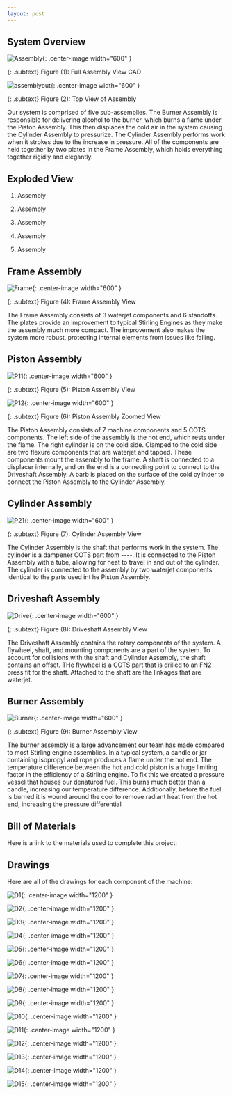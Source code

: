 ```yaml
---
layout: post
---
```

## System Overview
 ![Assembly](https://eliaswheatfall.github.io/StirlingEngineOne/assets/fullassembly.png){: .center-image width="600" }

{: .subtext}
Figure (1): Full Assembly View CAD
 
![assemblyout](https://eliaswheatfall.github.io/StirlingEngineOne/assets/topview.png){: .center-image width="600" }

{: .subtext}
Figure (2): Top View of Assembly

Our system is comprised of five sub-assemblies. The Burner Assembly is responsible for delivering alcohol to the burner, which burns a flame under the Piston Assembly. This then displaces the cold air in the system causing the Cylinder Assembly to pressurize. The Cylinder Assembly performs work when it strokes due to the increase in pressure. All of the components are held together by two plates in the Frame Assembly, which holds everything together rigidly and elegantly. 

## Exploded View 

1) Assembly

2) Assembly

3) Assembly

4) Assembly

5) Assembly

## Frame Assembly
![Frame](https://eliaswheatfall.github.io/StirlingEngineOne/assets/frame.png){: .center-image width="600" }

{: .subtext}
Figure (4): Frame Assembly View

The Frame Assembly consists of 3 waterjet components and 6 standoffs. The plates provide an improvement to typical Stirling Engines as they make the assembly much more compact. The improvement also makes the system more robust, protecting internal elements from issues like falling.


## Piston Assembly

![P11](https://eliaswheatfall.github.io/StirlingEngineOne/assets/pistonone.png){: .center-image width="600" }

{: .subtext}
Figure (5): Piston Assembly View

![P12](https://eliaswheatfall.github.io/StirlingEngineOne/assets/coldhotzoom.png){: .center-image width="600" }

{: .subtext}
Figure (6): Piston Assembly Zoomed View

The Piston Assembly consists of 7 machine components and 5 COTS components. The left side of the assembly is the hot end, which rests under the flame. The right cylinder is on the cold side. Clamped to the cold side are two flexure components that are waterjet and tapped. These components mount the assembly to the frame. A shaft is connected to a displacer internally, and on the end is a connecting point to connect to the Driveshaft Assembly. A barb is placed on the surface of the cold cylinder to connect the Piston Assembly to the Cylinder Assembly.


## Cylinder Assembly

![P21](https://eliaswheatfall.github.io/StirlingEngineOne/assets/pistontwo.png){: .center-image width="600" }

{: .subtext}
Figure (7): Cylinder Assembly View

The Cylinder Assembly is the shaft that performs work in the system. The cylinder is a dampener COTS part from ----. It is connected to the Piston Assembly with a tube, allowing for heat to travel in and out of the cylinder. The cylinder is connected to the assembly by two waterjet components identical to the parts used int he Piston Assembly.

## Driveshaft Assembly
![Drive](https://eliaswheatfall.github.io/StirlingEngineOne/assets/flywheel.png){: .center-image width="600" }

{: .subtext}
Figure (8): Driveshaft Assembly View

The Driveshaft Assembly contains the rotary components of the system. A flywheel, shaft, and mounting components are a part of the system. To account for collisions with the shaft and Cylinder Assembly, the shaft contains an offset. THe flywheel is a COTS part that is drilled to an FN2 press fit for the shaft. Attached to the shaft are the linkages that are waterjet.

## Burner Assembly

![Burner](https://eliaswheatfall.github.io/StirlingEngineOne/assets/gascan.png){: .center-image width="600" }

{: .subtext}
Figure (9): Burner Assembly View

The burner assembly is a large advancement our team has made compared to most Stirling engine assemblies. In a typical system, a candle or jar containing isopropyl and rope produces a flame under the hot end. The temperature difference between the hot and cold piston is a huge limiting factor in the efficiency of a Stirling engine. To fix this we created a pressure vessel that houses our denatured  fuel. This burns much better than a candle, increasing our temperature difference. Additionally, before the fuel is burned it is wound around the cool to remove radiant heat from the hot end, increasing the pressure differential

## Bill of Materials

Here is a link to the materials used to complete this project: 

## Drawings

Here are all of the drawings for each component of the machine: 

![D1](https://eliaswheatfall.github.io/StirlingEngineOne/assets/Pl-01.PNG){: .center-image width="1200" }

![D2](https://eliaswheatfall.github.io/StirlingEngineOne/assets/CL-03.PNG){: .center-image width="1200" }

![D3](https://eliaswheatfall.github.io/StirlingEngineOne/assets/clock_cage_plate_back.PNG){: .center-image width="1200" }

![D4](https://eliaswheatfall.github.io/StirlingEngineOne/assets/clock_cage_plate_front.PNG){: .center-image width="1200" }

![D5](https://eliaswheatfall.github.io/StirlingEngineOne/assets/cold_cylinder.PNG){: .center-image width="1200" }

![D6](https://eliaswheatfall.github.io/StirlingEngineOne/assets/CY-06.PNG){: .center-image width="1200" }

![D7](https://eliaswheatfall.github.io/StirlingEngineOne/assets/displacer.PNG){: .center-image width="1200" }

![D8](https://eliaswheatfall.github.io/StirlingEngineOne/assets/displacer_shaft.PNG){: .center-image width="1200" }

![D9](https://eliaswheatfall.github.io/StirlingEngineOne/assets/DR-02.PNG){: .center-image width="1200" }

![D10](https://eliaswheatfall.github.io/StirlingEngineOne/assets/DR-03.PNG){: .center-image width="1200" }

![D11](https://eliaswheatfall.github.io/StirlingEngineOne/assets/fly_wheel.PNG){: .center-image width="1200" }

![D12](https://eliaswheatfall.github.io/StirlingEngineOne/assets/hot_cylinder.PNG){: .center-image width="1200" }

![D13](https://eliaswheatfall.github.io/StirlingEngineOne/assets/link_adapter.PNG){: .center-image width="1200" }

![D14](https://eliaswheatfall.github.io/StirlingEngineOne/assets/nozzle_clamp.PNG){: .center-image width="1200" }

![D15](https://eliaswheatfall.github.io/StirlingEngineOne/assets/nozzle_holder.PNG){: .center-image width="1200" }

